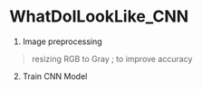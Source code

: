 # WhatDoILookLike_CNN

1. Image preprocessing
> resizing
> RGB to Gray ; to improve accuracy

2. Train CNN Model

